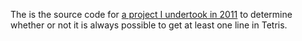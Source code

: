The is the source code for <a href="https://qntm.org/tetris">a project I undertook in 2011</a> to determine whether or not it is always possible to get at least one line in Tetris.

